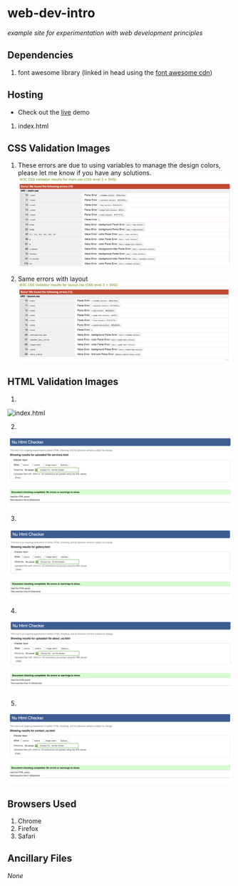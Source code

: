 # web-dev-intro

   *example site for experimentation with web development principles*

## Dependencies

1. font awesome library (linked in head using the [font awesome cdn](https://fontawesome.com/?from=io))

## Hosting

   - Check out the [live](https://ztbochanski.github.io/web-dev-intro/) demo

1. index.html

## CSS Validation Images

1. These errors are due to using variables to manage the design colors, please let me know if you have any solutions.
![main.css][main_css]

2. Same errors with layout
![layout.css][layout_css]


[main_css]: https://github.com/ztbochanski/web-dev-intro/blob/master/images/a2_validation/main.png "main.css"
[layout_css]: https://github.com/ztbochanski/web-dev-intro/blob/master/images/a2_validation/layout.png "layout.css"

## HTML Validation Images

1.
![index.html][index_html]

[index_html]: https://github.com/ztbochanski/web-dev-intro/blob/master/images/a2_validation/index.png "index.html"

2.
![services.html][services_html]

[services_html]: https://github.com/ztbochanski/web-dev-intro/blob/master/images/a2_validation/services.png "services.html"

3.
![gallery.html][gallery_html]

[gallery_html]: https://github.com/ztbochanski/web-dev-intro/blob/master/images/a2_validation/gallery.png "gallery.html"

4.
![about_us.html][about_us_html]

[about_us_html]: https://github.com/ztbochanski/web-dev-intro/blob/master/images/a2_validation/about_us.png "about_us.html"

5.
![contact_us.html][contact_us_html]

[contact_us_html]: https://github.com/ztbochanski/web-dev-intro/blob/master/images/a2_validation/contact_us.png "contact_us.html"

## Browsers Used

1. Chrome
2. Firefox
3. Safari

## Ancillary Files

*None*

